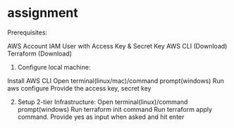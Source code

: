 # assignment

Prerequisites:

AWS Account
IAM User with Access Key & Secret Key
AWS CLI (Download)
Terraform (Download)

1. Configure local machine:

Install AWS CLI
Open terminal(linux/mac)/command prompt(windows)
Run aws configure
Provide the access key, secret key

2. Setup 2-tier Infrastructure:
Open terminal(linux)/command prompt(windows)
Run terraform init command
Run terraform apply command. Provide yes as input when asked and hit enter
